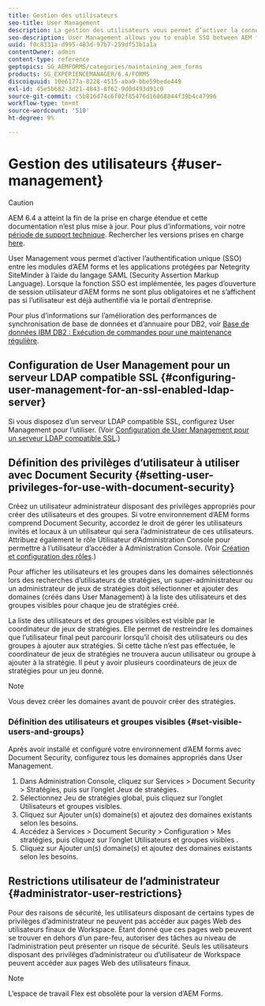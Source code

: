 ```yaml
---
title: Gestion des utilisateurs
seo-title: User Management
description: La gestion des utilisateurs vous permet d’activer la connexion unique entre les modules d’AEM forms et les applications protégées par Netegrity SiteMinder à l’aide de SAML. Ce document fournit des informations supplémentaires sur User Management.
seo-description: User Management allows you to enable SSO between AEM forms modules and Netegrity SiteMinder-protected applications by using SAML. This document provides more information about User Management.
uuid: f0c8331a-d995-483d-97b7-259df53b1a1a
contentOwner: admin
content-type: reference
geptopics: SG_AEMFORMS/categories/maintaining_aem_forms
products: SG_EXPERIENCEMANAGER/6.4/FORMS
discoiquuid: 10e6177a-8228-4515-aba9-bbe59bede449
exl-id: 45e5b682-3d21-4843-8f62-9d0d493d91c0
source-git-commit: c5b816d74c6f02f85476d16868844f39b4c47996
workflow-type: tm+mt
source-wordcount: '510'
ht-degree: 9%

---
```


# Gestion des utilisateurs {#user-management}

>[!CAUTION]
>
>AEM 6.4 a atteint la fin de la prise en charge étendue et cette documentation n’est plus mise à jour. Pour plus d’informations, voir notre [période de support technique](https://helpx.adobe.com/fr/support/programs/eol-matrix.html). Rechercher les versions prises en charge [here](https://experienceleague.adobe.com/docs/?lang=fr).

User Management vous permet d’activer l’authentification unique (SSO) entre les modules d’AEM forms et les applications protégées par Netegrity SiteMinder à l’aide du langage SAML (Security Assertion Markup Language). Lorsque la fonction SSO est implémentée, les pages d’ouverture de session utilisateur d’AEM forms ne sont plus obligatoires et ne s’affichent pas si l’utilisateur est déjà authentifié via le portail d’entreprise.

Pour plus d’informations sur l’amélioration des performances de synchronisation de base de données et d’annuaire pour DB2, voir [Base de données IBM DB2 : Exécution de commandes pour une maintenance régulière](/help/forms/using/admin-help/ibm-db2-database-running-commands.md#ibm-db2-database-running-commands-for-regular-maintenance).

## Configuration de User Management pour un serveur LDAP compatible SSL {#configuring-user-management-for-an-ssl-enabled-ldap-server}

Si vous disposez d’un serveur LDAP compatible SSL, configurez User Management pour l’utiliser. (Voir [Configuration de User Management pour un serveur LDAP compatible SSL](/help/forms/using/admin-help/configure-user-management-ssl-enabled.md#configure-user-management-for-an-ssl-enabled-ldap-server).)

## Définition des privilèges d’utilisateur à utiliser avec Document Security {#setting-user-privileges-for-use-with-document-security}

Créez un utilisateur administrateur disposant des privilèges appropriés pour créer des utilisateurs et des groupes. Si votre environnement d’AEM forms comprend Document Security, accordez le droit de gérer les utilisateurs invités et locaux à un utilisateur qui sera l’administrateur de ces utilisateurs. Attribuez également le rôle Utilisateur d’Administration Console pour permettre à l’utilisateur d’accéder à Administration Console. (Voir [Création et configuration des rôles](/help/forms/using/admin-help/creating-configuring-roles.md#creating-and-configuring-roles).)

Pour afficher les utilisateurs et les groupes dans les domaines sélectionnés lors des recherches d’utilisateurs de stratégies, un super-administrateur ou un administrateur de jeux de stratégies doit sélectionner et ajouter des domaines (créés dans User Management) à la liste des utilisateurs et des groupes visibles pour chaque jeu de stratégies créé.

La liste des utilisateurs et des groupes visibles est visible par le coordinateur de jeux de stratégies. Elle permet de restreindre les domaines que l’utilisateur final peut parcourir lorsqu’il choisit des utilisateurs ou des groupes à ajouter aux stratégies. Si cette tâche n’est pas effectuée, le coordinateur de jeux de stratégies ne trouvera aucun utilisateur ou groupe à ajouter à la stratégie. Il peut y avoir plusieurs coordinateurs de jeux de stratégies pour un jeu donné.

>[!NOTE]
>
>Vous devez créer les domaines avant de pouvoir créer des stratégies.

### Définition des utilisateurs et groupes visibles {#set-visible-users-and-groups}

Après avoir installé et configuré votre environnement d’AEM forms avec Document Security, configurez tous les domaines appropriés dans User Management.

1. Dans Administration Console, cliquez sur Services > Document Security > Stratégies, puis sur l’onglet Jeux de stratégies.
1. Sélectionnez Jeu de stratégies global, puis cliquez sur l’onglet Utilisateurs et groupes visibles.
1. Cliquez sur Ajouter un(s) domaine(s) et ajoutez des domaines existants selon les besoins.
1. Accédez à Services > Document Security > Configuration > Mes stratégies, puis cliquez sur l’onglet Utilisateurs et groupes visibles .
1. Cliquez sur Ajouter un(s) domaine(s) et ajoutez des domaines existants selon les besoins.

## Restrictions utilisateur de l’administrateur {#administrator-user-restrictions}

Pour des raisons de sécurité, les utilisateurs disposant de certains types de privilèges d’administrateur ne peuvent pas accéder aux pages Web des utilisateurs finaux de Workspace. Étant donné que ces pages web peuvent se trouver en dehors d’un pare-feu, autoriser des tâches au niveau de l’administration peut présenter un risque de sécurité. Seuls les utilisateurs disposant des privilèges d’administrateur ou d’utilisateur de Workspace peuvent accéder aux pages Web des utilisateurs finaux.

>[!NOTE]
>
>L’espace de travail Flex est obsolète pour la version d’AEM Forms.
